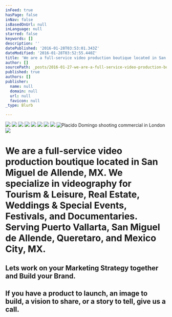 ```yaml
---
inFeed: true
hasPage: false
inNav: false
isBasedOnUrl: null
inLanguage: null
starred: false
keywords: []
description: ''
datePublished: '2016-01-28T03:53:01.343Z'
dateModified: '2016-01-28T03:52:55.440Z'
title: 'We are a full-service video production boutique located in San Miguel de Allende, MX. We specialize in videography for Tourism & Leisure, Real Estate, Weddings & Special Events, Festivals, and Documentaries. Serving Puerto Vallarta, San Miguel de Allende, Queretaro, and Mexico City, MX.'
author: []
sourcePath: _posts/2016-01-27-we-are-a-full-service-video-production-boutique-located-in-s.md
published: true
authors: []
publisher:
  name: null
  domain: null
  url: null
  favicon: null
_type: Blurb

---
```

![](https://s3-us-west-2.amazonaws.com/the-grid-img/p/71aaf199c51747b6b349a490b0d51aba5f90719e.jpg)
![](https://the-grid-user-content.s3-us-west-2.amazonaws.com/cd02d695-5112-48d8-8a02-2f82904771ab.jpg)
![](https://the-grid-user-content.s3-us-west-2.amazonaws.com/63b11887-67ee-4382-b0e8-07c0454d57db.png)
![](https://the-grid-user-content.s3-us-west-2.amazonaws.com/6020ca0a-a032-4dd7-830c-fb2de8704714.jpg)
![](https://the-grid-user-content.s3-us-west-2.amazonaws.com/9efe0c3a-e15f-49bc-aeb3-4ce53a071abc.jpg)
![](https://the-grid-user-content.s3-us-west-2.amazonaws.com/036f07da-5370-45b3-a7d9-165fca5b54f6.jpg)
![](https://the-grid-user-content.s3-us-west-2.amazonaws.com/45ec22ef-9f4f-4051-99fc-a34c458a32cd.jpg)
![](https://the-grid-user-content.s3-us-west-2.amazonaws.com/4f9c0464-f5fa-4230-b823-4a072356d583.jpg)
![Placido Domingo shooting commercial in London](https://s3-us-west-2.amazonaws.com/the-grid-img/p/37441726019bc515343103ba96af4f2db69345c7.jpg)
![](https://the-grid-user-content.s3-us-west-2.amazonaws.com/16dfcac3-e856-4fca-8b24-d17c805a4d41.jpg)

# We are a full-service video production boutique located in San Miguel de Allende, MX. We specialize in videography for Tourism & Leisure, Real Estate, Weddings & Special Events, Festivals, and Documentaries. Serving Puerto Vallarta, San Miguel de Allende, Queretaro, and Mexico City, MX.

## Lets work on your Marketing Strategy together and Build your Brand. 

## If you have a product to launch, an image to build, a vision to share, or a story to tell, give us a call.